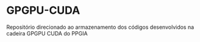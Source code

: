 # GPGPU-CUDA
Repositório direcionado ao armazenamento dos códigos desenvolvidos na cadeira GPGPU CUDA do PPGIA
